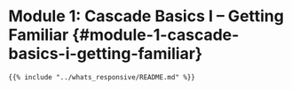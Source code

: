 # Module 1: Cascade Basics I – Getting Familiar {#module-1-cascade-basics-i-getting-familiar}

```
{{% include "../whats_responsive/README.md" %}}
```



